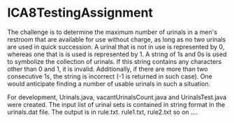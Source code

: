 # ICA8TestingAssignment

The challenge is to determine the maximum number of urinals in a men's restroom that are available for use without charge, as long as no two urinals are used in quick succession. A urinal that is not in use is represented by 0, whereas one that is is used is represented by 1. A string of 1s and 0s is used to symbolize the collection of urinals. If this string contains any characters other than 0 and 1, it is invalid. Additionally, if there are more than two consecutive 1s, the string is incorrect (-1 is returned in such case). One would anticipate finding a number of usable urinals in such a situation.

For development, Urinals.java, vacantUrinalsCount.java and UrinalsTest.java were created.
The input list of urinal sets is contained in string format in the urinals.dat file.
The output is in rule.txt. rule1.txt, rule2.txt so on ....